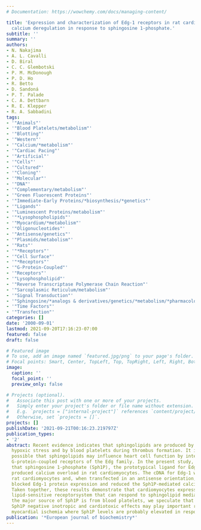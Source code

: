 ```yaml
---
# Documentation: https://wowchemy.com/docs/managing-content/

title: 'Expression and characterization of Edg-1 receptors in rat cardiomyocytes:
  calcium deregulation in response to sphingosine 1-phosphate.'
subtitle: ''
summary: ''
authors:
- N. Nakajima
- A. L. Cavalli
- D. Biral
- C. C. Glembotski
- P. M. McDonough
- P. D. Ho
- R. Betto
- D. Sandoná
- P. T. Palade
- C. A. Dettbarn
- R. E. Klepper
- R. A. Sabbadini
tags:
- '"Animals"'
- '"Blood Platelets/metabolism"'
- '"Blotting"'
- '"Western"'
- '"Calcium/*metabolism"'
- '"Cardiac Pacing"'
- '"Artificial"'
- '"Cells"'
- '"Cultured"'
- '"Cloning"'
- '"Molecular"'
- '"DNA"'
- '"Complementary/metabolism"'
- '"Green Fluorescent Proteins"'
- '"Immediate-Early Proteins/*biosynthesis/*genetics"'
- '"Ligands"'
- '"Luminescent Proteins/metabolism"'
- '"*Lysophospholipids"'
- '"Myocardium/*metabolism"'
- '"Oligonucleotides"'
- '"Antisense/genetics"'
- '"Plasmids/metabolism"'
- '"Rats"'
- '"*Receptors"'
- '"Cell Surface"'
- '"*Receptors"'
- '"G-Protein-Coupled"'
- '"Receptors"'
- '"Lysophospholipid"'
- '"Reverse Transcriptase Polymerase Chain Reaction"'
- '"Sarcoplasmic Reticulum/metabolism"'
- '"Signal Transduction"'
- '"Sphingosine/*analogs & derivatives/genetics/*metabolism/*pharmacology"'
- '"Time Factors"'
- '"Transfection"'
categories: []
date: '2000-09-01'
lastmod: 2021-09-20T17:16:23-07:00
featured: false
draft: false

# Featured image
# To use, add an image named `featured.jpg/png` to your page's folder.
# Focal points: Smart, Center, TopLeft, Top, TopRight, Left, Right, BottomLeft, Bottom, BottomRight.
image:
  caption: ''
  focal_point: ''
  preview_only: false

# Projects (optional).
#   Associate this post with one or more of your projects.
#   Simply enter your project's folder or file name without extension.
#   E.g. `projects = ["internal-project"]` references `content/project/deep-learning/index.md`.
#   Otherwise, set `projects = []`.
projects: []
publishDate: '2021-09-21T00:16:23.219797Z'
publication_types:
- '2'
abstract: Recent evidence indicates that sphingolipids are produced by the heart during
  hypoxic stress and by blood platelets during thrombus formation. It is therefore
  possible that sphingolipids may influence heart cell function by interacting with
  G-protein-coupled receptors of the Edg family. In the present study, it was found
  that sphingosine 1-phosphate (Sph1P), the prototypical ligand for Edg receptors,
  produced calcium overload in rat cardiomyocytes. The cDNA for Edg-1 was cloned from
  rat cardiomyocytes and, when transfected in an antisense orientation, effectively
  blocked Edg-1 protein expression and reduced the Sph1P-mediated calcium deregulation.
  Taken together, these results demonstrate that cardiomyocytes express an extracellular
  lipid-sensitive receptorsystem that can respond to sphingolipid mediators. Because
  the major source of Sph1P is from blood platelets, we speculate that Edg-mediated
  Sph1P negative inotropic and cardiotoxic effects may play important roles in acute
  myocardial ischemia where Sph1P levels are probably elevated in response to thrombus.
publication: '*European journal of biochemistry*'
---
```

